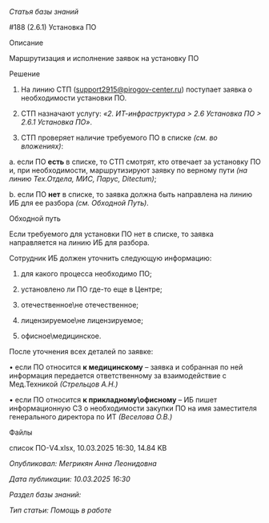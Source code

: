 _Статья базы знаний_

#188 (2.6.1) Установка ПО

Описание

Маршрутизация и исполнение заявок на установку ПО

Решение

1) На линию СТП (support2915@pirogov-center.ru) поступает заявка о необходимости установки ПО.

2) СТП назначают услугу: _«2. ИТ-инфраструктура > 2.6 Установка ПО > 2.6.1 Установка ПО»_.

3) СТП проверяет наличие требуемого ПО в списке _(см. во вложениях)_:

a. если ПО **есть** в списке, то СТП смотрят, кто отвечает за установку ПО и, при необходимости, маршрутизируют заявку по верному пути _(на линию Тех.Отдела, МИС, Парус, Ditectum)_;

b. если ПО **нет** в списке, то заявка должна быть направлена на линию ИБ для ее разбора _(см. Обходной Путь)_.

Обходной путь

Если требуемого для установки ПО нет в списке, то заявка направляется на линию ИБ для разбора.

Сотрудник ИБ должен уточнить следующую информацию:

1) для какого процесса необходимо ПО;

2) установлено ли ПО где-то еще в Центре;

3) отечественное\не отечественное;

4) лицензируемое\не лицензируемое;

5) офисное\медицинское.

После уточнения всех деталей по заявке:

• если ПО относится **к медицинскому** – заявка и собранная по ней информация передается ответственному за взаимодействие с Мед.Техникой _(Стрельцов А.Н.)_

• если ПО относится **к прикладному\офисному** – ИБ пишет информационную СЗ о необходимости закупки ПО на имя заместителя генерального директора по ИТ _(Веселова О.В.)_

Файлы

список ПО-V4.xlsx, 10.03.2025 16:30, 14.84 KB

_Опубликовал: Мегрикян Анна Леонидовна_

_Дата публикации: 10.03.2025 16:30_

_Раздел базы знаний:_

_Тип статьи: Помощь в работе_
